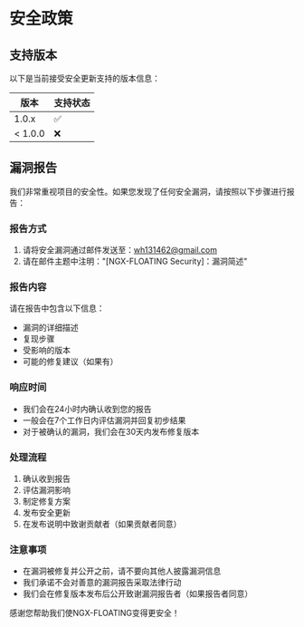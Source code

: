 # 安全政策

## 支持版本

以下是当前接受安全更新支持的版本信息：

| 版本 | 支持状态 |
| ------- | ------------------ |
| 1.0.x   | :white_check_mark: |
| < 1.0.0 | :x:                |

## 漏洞报告

我们非常重视项目的安全性。如果您发现了任何安全漏洞，请按照以下步骤进行报告：

### 报告方式

1. 请将安全漏洞通过邮件发送至：[wh131462@gmail.com](mailto:wh131462@gmail.com)
2. 请在邮件主题中注明："[NGX-FLOATING Security]：漏洞简述"

### 报告内容

请在报告中包含以下信息：
- 漏洞的详细描述
- 复现步骤
- 受影响的版本
- 可能的修复建议（如果有）

### 响应时间

- 我们会在24小时内确认收到您的报告
- 一般会在7个工作日内评估漏洞并回复初步结果
- 对于被确认的漏洞，我们会在30天内发布修复版本

### 处理流程

1. 确认收到报告
2. 评估漏洞影响
3. 制定修复方案
4. 发布安全更新
5. 在发布说明中致谢贡献者（如果贡献者同意）

### 注意事项

- 在漏洞被修复并公开之前，请不要向其他人披露漏洞信息
- 我们承诺不会对善意的漏洞报告采取法律行动
- 我们会在修复版本发布后公开致谢漏洞报告者（如果报告者同意）

感谢您帮助我们使NGX-FLOATING变得更安全！
